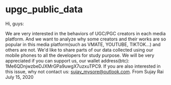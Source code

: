# upgc_public_data
Hi, guys:

We are very interested in the behaviors of UGC/PGC creators in each media platform.
And we want to analyze why some creators and their works are so popular in this media platform(such as VMATE, YOUTUBE, TIKTOK...) and others are not.
We'd like to share parts of our data collected using our mobile phones to all the developers for study purpose.
We will be very appreciated if you can support us, our wallet address(btc): 1Me6QDnjwzbeDJXMrGPa9uwgX7uzxuTPC9.
If you are also interested in this issue, why not contact us: sujay_mysore@outlook.com.
From Sujay Rai July 15, 2020
